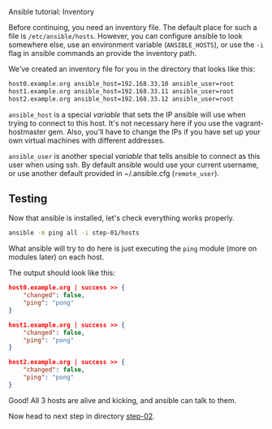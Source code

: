Ansible tutorial: Inventory

Before continuing, you need an inventory file. The default place for such a
file is  `/etc/ansible/hosts`. However, you can configure ansible to look
somewhere else, use an environment variable (`ANSIBLE_HOSTS`), or use the `-i`
flag in ansible commands an provide the inventory path.

We've created an inventory file for you in the directory that looks like this:

```bash
host0.example.org ansible_host=192.168.33.10 ansible_user=root
host1.example.org ansible_host=192.168.33.11 ansible_user=root
host2.example.org ansible_host=192.168.33.12 ansible_user=root
```

`ansible_host` is a special _variable_ that sets the IP ansible will use 
when trying to connect to this host. It's not necessary here if you use the 
vagrant-hostmaster gem. Also, you'll have to change the IPs if you have set 
up your own virtual machines with different addresses.

`ansible_user` is another special _variable_ that tells ansible to
connect as this user when using ssh. By default ansible would use your
current username, or use another default provided in ~/.ansible.cfg
(`remote_user`).

## Testing

Now that ansible is installed, let's check everything works properly.

```bash
ansible -m ping all -i step-01/hosts
```

What ansible will try to do here is just executing the `ping` module (more on
modules later) on each host.

The output should look like this:

```json
host0.example.org | success >> {
    "changed": false, 
    "ping": "pong"
}

host1.example.org | success >> {
    "changed": false, 
    "ping": "pong"
}

host2.example.org | success >> {
    "changed": false, 
    "ping": "pong"
}
```

Good! All 3 hosts are alive and kicking, and ansible can talk to them.

Now head to next step in directory [step-02](https://github.com/leucos/ansible-tuto/tree/master/step-02).
